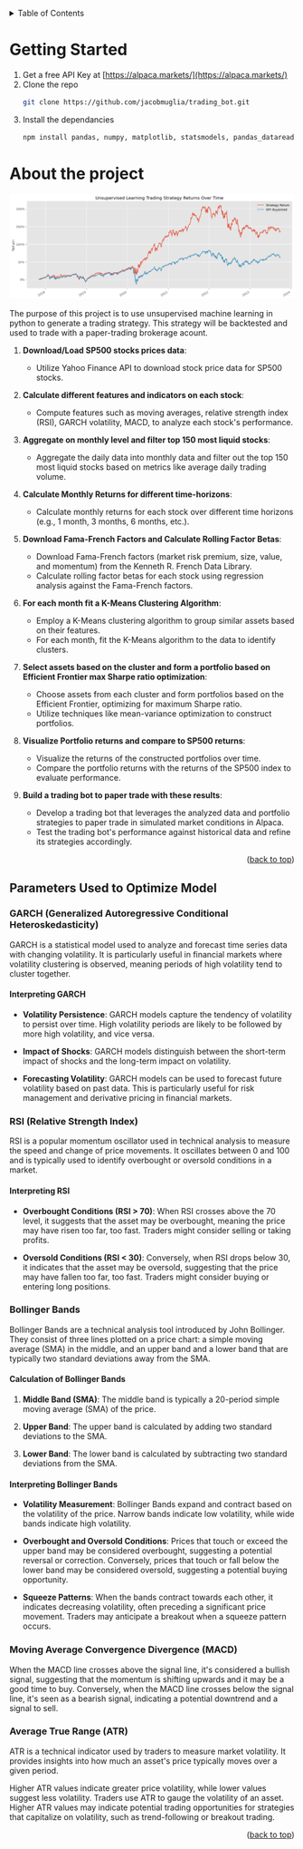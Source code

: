 <a name="readme-top"></a>

<details>
 <summary>Table of Contents</summary>
  <ol>
    <li><a href="#getting-started">Getting Started</a></li>
    <li><a href="#about-the-project">About The Project</a></li>
    <li><a href="#parameters">Parameters</a></li>
  </ol>
</details>

<!-- GETTING STARTED -->
# Getting Started
1. Get a free API Key at [https://alpaca.markets/](https://alpaca.markets/)
2. Clone the repo
   ```sh
   git clone https://github.com/jacobmuglia/trading_bot.git
   ```
3. Install the dependancies
   ```sh
   npm install pandas, numpy, matplotlib, statsmodels, pandas_datareader, datetime, yfinance, sklearn, PyPortfolioOpt
   ```
<!-- ABOUT THE PROJECT -->
# About the project

![Sp500 vs unsupervised learning](images/SP500.png)

The purpose of this project is to use unsupervised machine learning in python to generate a trading strategy. This strategy will be backtested and used to trade with a paper-trading brokerage acount.

1. **Download/Load SP500 stocks prices data**:
   - Utilize Yahoo Finance API to download stock price data for SP500 stocks.

2. **Calculate different features and indicators on each stock**:
   - Compute features such as moving averages, relative strength index (RSI), GARCH volatility, MACD, to analyze each stock's performance.

3. **Aggregate on monthly level and filter top 150 most liquid stocks**:
   - Aggregate the daily data into monthly data and filter out the top 150 most liquid stocks based on metrics like average daily trading volume.

4. **Calculate Monthly Returns for different time-horizons**:
   - Calculate monthly returns for each stock over different time horizons (e.g., 1 month, 3 months, 6 months, etc.).

5. **Download Fama-French Factors and Calculate Rolling Factor Betas**:
   - Download Fama-French factors (market risk premium, size, value, and momentum) from the Kenneth R. French Data Library.
   - Calculate rolling factor betas for each stock using regression analysis against the Fama-French factors.

6. **For each month fit a K-Means Clustering Algorithm**:
   - Employ a K-Means clustering algorithm to group similar assets based on their features.
   - For each month, fit the K-Means algorithm to the data to identify clusters.

7. **Select assets based on the cluster and form a portfolio based on Efficient Frontier max Sharpe ratio optimization**:
   - Choose assets from each cluster and form portfolios based on the Efficient Frontier, optimizing for maximum Sharpe ratio.
   - Utilize techniques like mean-variance optimization to construct portfolios.

8. **Visualize Portfolio returns and compare to SP500 returns**:
   - Visualize the returns of the constructed portfolios over time.
   - Compare the portfolio returns with the returns of the SP500 index to evaluate performance.

9. **Build a trading bot to paper trade with these results**:
   - Develop a trading bot that leverages the analyzed data and portfolio strategies to paper trade in simulated market conditions in Alpaca.
   - Test the trading bot's performance against historical data and refine its strategies accordingly.

<p align="right">(<a href="#readme-top">back to top</a>)</p>

<!-- PARAMETERS -->
## Parameters Used to Optimize Model

### GARCH (Generalized Autoregressive Conditional Heteroskedasticity)

GARCH is a statistical model used to analyze and forecast time series data with changing volatility. It is particularly useful in financial markets where volatility clustering is observed, meaning periods of high volatility tend to cluster together.

#### Interpreting GARCH

- **Volatility Persistence**: GARCH models capture the tendency of volatility to persist over time. High volatility periods are likely to be followed by more high volatility, and vice versa.

- **Impact of Shocks**: GARCH models distinguish between the short-term impact of shocks and the long-term impact on volatility.

- **Forecasting Volatility**: GARCH models can be used to forecast future volatility based on past data. This is particularly useful for risk management and derivative pricing in financial markets.

### RSI (Relative Strength Index) 

RSI is a popular momentum oscillator used in technical analysis to measure the speed and change of price movements. It oscillates between 0 and 100 and is typically used to identify overbought or oversold conditions in a market.

#### Interpreting RSI

- **Overbought Conditions (RSI > 70)**: When RSI crosses above the 70 level, it suggests that the asset may be overbought, meaning the price may have risen too far, too fast. Traders might consider selling or taking profits.
  
- **Oversold Conditions (RSI < 30)**: Conversely, when RSI drops below 30, it indicates that the asset may be oversold, suggesting that the price may have fallen too far, too fast. Traders might consider buying or entering long positions.

### Bollinger Bands

Bollinger Bands are a technical analysis tool introduced by John Bollinger. They consist of three lines plotted on a price chart: a simple moving average (SMA) in the middle, and an upper band and a lower band that are typically two standard deviations away from the SMA.

#### Calculation of Bollinger Bands

1. **Middle Band (SMA)**: The middle band is typically a 20-period simple moving average (SMA) of the price.
  
2. **Upper Band**: The upper band is calculated by adding two standard deviations to the SMA.
  
3. **Lower Band**: The lower band is calculated by subtracting two standard deviations from the SMA.

#### Interpreting Bollinger Bands

- **Volatility Measurement**: Bollinger Bands expand and contract based on the volatility of the price. Narrow bands indicate low volatility, while wide bands indicate high volatility.

- **Overbought and Oversold Conditions**: Prices that touch or exceed the upper band may be considered overbought, suggesting a potential reversal or correction. Conversely, prices that touch or fall below the lower band may be considered oversold, suggesting a potential buying opportunity.

- **Squeeze Patterns**: When the bands contract towards each other, it indicates decreasing volatility, often preceding a significant price movement. Traders may anticipate a breakout when a squeeze pattern occurs.

### Moving Average Convergence Divergence (MACD)
 When the MACD line crosses above the signal line, it's considered a bullish signal, suggesting that the momentum is shifting upwards and it may be a good time to buy. Conversely, when the MACD line crosses below the signal line, it's seen as a bearish signal, indicating a potential downtrend and a signal to sell.

### Average True Range (ATR)

 ATR is a technical indicator used by traders to measure market volatility. It provides insights into how much an asset's price typically moves over a given period.
 
 Higher ATR values indicate greater price volatility, while lower values suggest less volatility. Traders use ATR to gauge the volatility of an asset. Higher ATR values may indicate potential trading opportunities for strategies that capitalize on volatility, such as trend-following or breakout trading.

<p align="right">(<a href="#readme-top">back to top</a>)</p>
